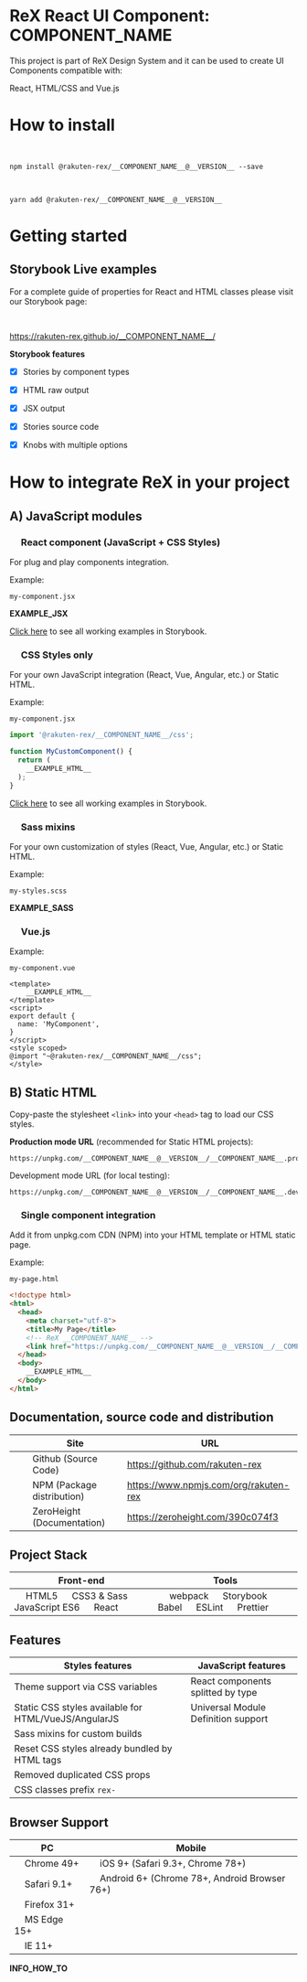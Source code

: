 # ReX React UI Component: __COMPONENT_NAME__

This project is part of ReX Design System and it can be used to create UI Components compatible with:

React, HTML/CSS and Vue.js  

# How to install

<img src="__RAW_GITHUB__webpack-scripts/markdown/logos/npm.svg" height="16" />

```
npm install @rakuten-rex/__COMPONENT_NAME__@__VERSION__ --save
```

<img src="__RAW_GITHUB__webpack-scripts/markdown/logos/yarn.svg" height="16" />

```
yarn add @rakuten-rex/__COMPONENT_NAME__@__VERSION__
```

# Getting started

## Storybook Live examples

For a complete guide of properties for React and HTML classes please visit our Storybook page:  

[<img src="__RAW_GITHUB__webpack-scripts/markdown/logos/storybook.svg" height="16" />](https://rakuten-rex.github.io/__COMPONENT_NAME__/)   

https://rakuten-rex.github.io/__COMPONENT_NAME__/   


**Storybook features**
- [x] Stories by component types
- [x] HTML raw output
- [x] JSX output
- [x] Stories source code
- [x] Knobs with multiple options


# How to integrate ReX in your project
## A) JavaScript modules

### <img src="__RAW_GITHUB__webpack-scripts/markdown/logos/react.svg" height="16" /> React component (JavaScript + CSS Styles)

For plug and play components integration.   

Example: 

`my-component.jsx`

__EXAMPLE_JSX__


[Click here](https://rakuten-rex.github.io/__COMPONENT_NAME__/) to see all working examples in Storybook.


### <img src="__RAW_GITHUB__webpack-scripts/markdown/logos/css-3.svg" height="16" /> CSS Styles only

For your own JavaScript integration (React, Vue, Angular, etc.) or Static HTML.

Example: 

`my-component.jsx`

```jsx
import '@rakuten-rex/__COMPONENT_NAME__/css';

function MyCustomComponent() {
  return (
    __EXAMPLE_HTML__
  );
}
```

[Click here](https://rakuten-rex.github.io/__COMPONENT_NAME__/) to see all working examples in Storybook.


### <img src="__RAW_GITHUB__webpack-scripts/markdown/logos/sass.svg" height="16" /> Sass mixins

For your own customization of styles (React, Vue, Angular, etc.) or Static HTML.

Example: 

`my-styles.scss`

__EXAMPLE_SASS__

### <img src="__RAW_GITHUB__webpack-scripts/markdown/logos/vue.svg" height="16" /> Vue.js

Example: 

`my-component.vue`

```vue
<template>
    __EXAMPLE_HTML__
</template>
<script>
export default {
  name: 'MyComponent',
}
</script>
<style scoped>
@import "~@rakuten-rex/__COMPONENT_NAME__/css";
</style>
```


## B) Static HTML

Copy-paste the stylesheet `<link>` into your `<head>` tag to load our CSS styles.

**Production mode URL** (recommended for Static HTML projects):  
```
https://unpkg.com/__COMPONENT_NAME__@__VERSION__/__COMPONENT_NAME__.production.min.css
```


Development mode URL (for local testing):  

```
https://unpkg.com/__COMPONENT_NAME__@__VERSION__/__COMPONENT_NAME__.development.css
```


### <img src="__RAW_GITHUB__webpack-scripts/markdown/logos/html-5.svg" height="16" /> Single component integration
Add it from unpkg.com CDN (NPM) into your HTML template or HTML static page.

Example: 

`my-page.html`

```html
<!doctype html>
<html>
  <head>
    <meta charset="utf-8">
    <title>My Page</title>
    <!-- ReX __COMPONENT_NAME__ -->
    <link href="https://unpkg.com/__COMPONENT_NAME__@__VERSION__/__COMPONENT_NAME__.production.min.css" rel="stylesheet">
  </head>
  <body>
    __EXAMPLE_HTML__
  </body>
</html>
```

## Documentation, source code and distribution

|| Site  | URL |
|-------------| ------------- | ------------- |
|<img src="__RAW_GITHUB__webpack-scripts/markdown/logos/github-icon.svg" height="16" />| Github (Source Code) | https://github.com/rakuten-rex |
|<img src="__RAW_GITHUB__webpack-scripts/markdown/logos/npm.svg" height="16" />| NPM (Package distribution)  | https://www.npmjs.com/org/rakuten-rex  |
|<img src="__RAW_GITHUB__webpack-scripts/markdown/logos/zh_logo.svg" height="16" />| ZeroHeight (Documentation)  | https://zeroheight.com/390c074f3 |

## Project Stack

| Front-end | Tools |
|-------------|-------------|
| <img src="__RAW_GITHUB__webpack-scripts/markdown/logos/html-5.svg" height="16" /> HTML5 <img src="__RAW_GITHUB__webpack-scripts/markdown/logos/css-3.svg" height="16" /> CSS3 & Sass  <img src="__RAW_GITHUB__webpack-scripts/markdown/logos/javascript.svg" height="16" /> JavaScript ES6 <img src="__RAW_GITHUB__webpack-scripts/markdown/logos/react.svg" height="16" /> React | <img src="__RAW_GITHUB__webpack-scripts/markdown/logos/webpack.svg" height="16" /> webpack <img src="__RAW_GITHUB__webpack-scripts/markdown/logos/storybook-icon.svg" height="16" /> Storybook <img src="__RAW_GITHUB__webpack-scripts/markdown/logos/babel.svg" height="16" /> Babel <img src="__RAW_GITHUB__webpack-scripts/markdown/logos/eslint.svg" height="16" /> ESLint <img src="__RAW_GITHUB__webpack-scripts/markdown/logos/prettier.svg" height="16" /> Prettier |

## Features

| Styles features |  JavaScript features |
|-------------|-------------|
| Theme support via CSS variables |  React components splitted by type |
| Static CSS styles available for HTML/VueJS/AngularJS | Universal Module Definition support |
| Sass mixins for custom builds |
| Reset CSS styles already bundled by HTML tags |
| Removed duplicated CSS props |
| CSS classes prefix `rex-` |

## Browser Support

| PC | Mobile 
|-------------|-------------|
| <img src="__RAW_GITHUB__webpack-scripts/markdown/browsers/chrome.svg" height="14" /> Chrome 49+ | <img src="__RAW_GITHUB__webpack-scripts/markdown/browsers/apple.svg" height="14" /> iOS 9+ (Safari 9.3+, Chrome 78+) |
| <img src="__RAW_GITHUB__webpack-scripts/markdown/browsers/safari.svg" height="14" /> Safari 9.1+ | <img src="__RAW_GITHUB__webpack-scripts/markdown/browsers/android-icon.svg" height="14" /> Android 6+ (Chrome 78+, Android Browser 76+) |
| <img src="__RAW_GITHUB__webpack-scripts/markdown/browsers/firefox.svg" height="14" /> Firefox 31+ | |
| <img src="__RAW_GITHUB__webpack-scripts/markdown/browsers/microsoft-edge.svg" height="14" /> MS Edge 15+ | |
| <img src="__RAW_GITHUB__webpack-scripts/markdown/browsers/internetexplorer.svg" height="14" /> IE 11+ | |



__INFO_HOW_TO__